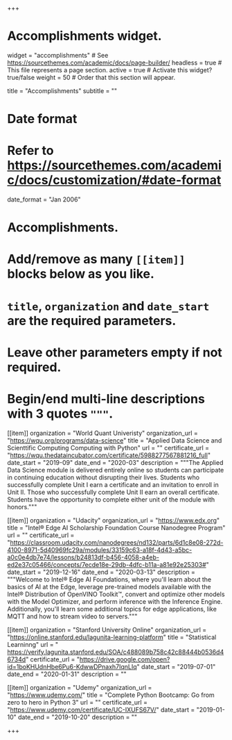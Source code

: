 +++
# Accomplishments widget.
widget = "accomplishments"  # See https://sourcethemes.com/academic/docs/page-builder/
headless = true  # This file represents a page section.
active = true  # Activate this widget? true/false
weight = 50  # Order that this section will appear.

title = "Accomplish&shy;ments"
subtitle = ""

# Date format
#   Refer to https://sourcethemes.com/academic/docs/customization/#date-format
date_format = "Jan 2006"

# Accomplishments.
#   Add/remove as many `[[item]]` blocks below as you like.
#   `title`, `organization` and `date_start` are the required parameters.
#   Leave other parameters empty if not required.
#   Begin/end multi-line descriptions with 3 quotes `"""`.

[[item]]
  organization = "World Quant Univeristy"
  organization_url = "https://wqu.org/programs/data-science"
  title = "Applied Data Science and Scienttific Computing Computing with Python"
  url = ""
  certificate_url = "https://wqu.thedataincubator.com/certificate/5988277567881216_full"
  date_start = "2019-09"
  date_end = "2020-03"
  description = """The Applied Data Science module is delivered entirely online so students can participate in continuing education without disrupting their lives. 
  Students who successfully complete Unit I earn a certificate and an invitation to enroll in Unit II. Those who successfully complete Unit II earn an overall certificate. Students have the opportunity to complete either unit of the module with honors."""

[[item]]
  organization = "Udacity"
  organization_url = "https://www.edx.org"
  title = "Intel® Edge AI Scholarship Foundation Course Nanodegree Program"
  url = ""
  certificate_url = "https://classroom.udacity.com/nanodegrees/nd132/parts/6d1c8e08-272d-4100-8971-5d40969fc29a/modules/33159c63-a18f-4d43-a5bc-a0c0e4db7e74/lessons/b24813df-b456-4058-a4eb-ed2e37c05466/concepts/7ecde18e-29db-4dfc-b11a-a81e92e25303#"
  date_start = "2019-12-16"
  date_end = "2020-03-13"
  description = """Welcome to Intel® Edge AI Foundations, where you'll learn about the basics of AI at the Edge, leverage pre-trained models available with the Intel® Distribution of OpenVINO Toolkit™, convert and optimize other models with the Model Optimizer, and perform inference with the Inference Engine. Additionally, you'll learn some additional topics for edge applications, like MQTT and how to stream video to servers."""
  
[[item]]
  organization = "Stanford University Online"
  organization_url = "https://online.stanford.edu/lagunita-learning-platform"
  title = "Statistical Learninng"
  url = " https://verify.lagunita.stanford.edu/SOA/c488089b758c42c88444b0536d46734d"
  certificate_url = "https://drive.google.com/open?id=1boKHUdnHbe6Pu6-KdwwDPnaxh7IqnLIq"
  date_start = "2019-07-01"
  date_end = "2020-01-31"
  description = ""


[[item]]
  organization = "Udemy"
  organization_url = "https://www.udemy.com/"
  title = "Complete Python Bootcamp: Go from zero to hero in Python 3"
  url = ""
  certificate_url = "https://www.udemy.com/certificate/UC-IXUFS67V/"
  date_start = "2019-01-10"
  date_end = "2019-10-20"
  description = ""

+++

